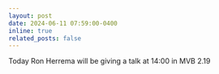 ```yaml
---
layout: post
date: 2024-06-11 07:59:00-0400
inline: true
related_posts: false
---
```


Today Ron Herrema will be giving a talk at 14:00 in MVB 2.19
